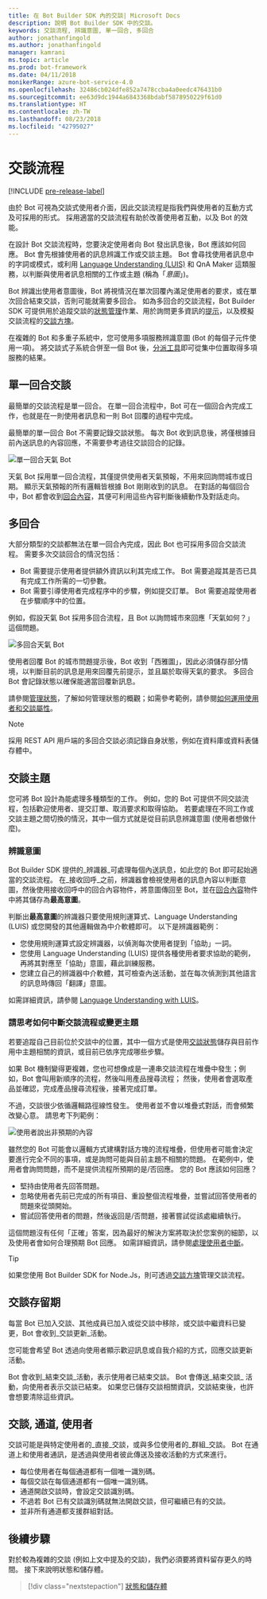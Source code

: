 ```yaml
---
title: 在 Bot Builder SDK 內的交談| Microsoft Docs
description: 說明 Bot Builder SDK 中的交談。
keywords: 交談流程, 辨識意圖, 單一回合, 多回合
author: jonathanfingold
ms.author: jonathanfingold
manager: kamrani
ms.topic: article
ms.prod: bot-framework
ms.date: 04/11/2018
monikerRange: azure-bot-service-4.0
ms.openlocfilehash: 32486cb024dfe852a7478ccba4a0eedc476431b0
ms.sourcegitcommit: ee63d9dc1944a6843368bdabf5878950229f61d0
ms.translationtype: HT
ms.contentlocale: zh-TW
ms.lasthandoff: 08/23/2018
ms.locfileid: "42795027"
---
```

# <a name="conversation-flow"></a>交談流程
[!INCLUDE [pre-release-label](../includes/pre-release-label.md)]

由於 Bot 可視為交談式使用者介面，因此交談流程是指我們與使用者的互動方式及可採用的形式。 採用適當的交談流程有助於改善使用者互動，以及 Bot 的效能。

在設計 Bot 交談流程時，您要決定使用者向 Bot 發出訊息後，Bot 應該如何回應。 Bot 會先根據使用者的訊息辨識工作或交談主題。 Bot 會尋找使用者訊息中的字詞或模式，或利用 [Language Understanding (LUIS)](bot-builder-concept-luis.md) 和 QnA Maker 這類服務，以判斷與使用者訊息相關的工作或主題 (稱為「*意圖*」)。 

Bot 辨識出使用者意圖後，Bot 將視情況在單次回覆內滿足使用者的要求，或在單次回合結束交談，否則可能就需要多回合。 如為多回合的交談流程，Bot Builder SDK 可提供用於追蹤交談的[狀態管理](./bot-builder-howto-v4-state.md)作業、用於詢問更多資訊的[提示](bot-builder-prompts.md)，以及模擬交談流程的[交談方塊](bot-builder-dialog-manage-conversation-flow.md)。 

在複雜的 Bot 和多重子系統中，您可使用多項服務辨識意圖 (Bot 的每個子元件使用一項)。 將交談式子系統合併至一個 Bot 後，[分派工具](bot-builder-tutorial-dispatch.md)即可從集中位置取得多項服務的結果。 
<!-- 
A conversation identifies a series of activities sent between a bot and a user on a specific channel and represents an interaction between one or more bots and either a _direct_ conversation with a specific user or a _group_ conversation with multiple users.
A bot communicates with a user on a channel by receiving activities from, and sending activities to the user.

- Each user has an ID that is unique per channel.
- Each conversation has an ID that is unique per channel.
- The channel sets the conversation ID when it starts the conversation.
- The bot cannot start a conversation; however, once it has a conversation ID, it can resume that conversation.
- Not all channels support group conversations.
-->

## <a name="single-turn-conversation"></a>單一回合交談

最簡單的交談流程是單一回合。 在單一回合流程中，Bot 可在一個回合內完成工作，也就是在一則使用者訊息和一則 Bot 回覆的過程中完成。 



<!-- 
The EchoBot sample in the BotBuilder SDK is a single-turn bot. Here are other examples of single turn conversation flow:
* A bot for getting the weather report, that just tells the user what the weather is, when they say "What's the weather?".
* An IoT bot that responds to "turn on the lights" by calling an IoT service. -->

<!-- The following isn't always true, it's a generalization --> 最簡單的單一回合 Bot 不需要記錄交談狀態。 每次 Bot 收到訊息後，將僅根據目前內送訊息的內容回應，不需要參考過往交談回合的記錄。

![單一回合天氣 Bot](./media/concept-conversation/weather-single-turn.png)

天氣 Bot 採用單一回合流程，其僅提供使用者天氣預報，不用來回詢問城市或日期。 顯示天氣預報的所有邏輯皆根據 Bot 剛剛收到的訊息。 在對話的每個回合中，Bot 都會收到[回合內容](bot-builder-concept-activity-processing.md#turn-context)，其便可利用這些內容判斷後續動作及對話走向。 

## <a name="multiple-turns"></a>多回合

大部分類型的交談都無法在單一回合內完成，因此 Bot 也可採用多回合交談流程。 需要多次交談回合的情況包括：

 * Bot 需要提示使用者提供額外資訊以利其完成工作。 Bot 需要追蹤其是否已具有完成工作所需的一切參數。
 * Bot 需要引導使用者完成程序中的步驟，例如提交訂單。 Bot 需要追蹤使用者在步驟順序中的位置。

例如，假設天氣 Bot 採用多回合流程，且 Bot 以詢問城市來回應「天氣如何？」 這個問題。

![多回合天氣 Bot](./media/concept-conversation/weather-multi-turn.png)

使用者回覆 Bot 的城市問題提示後，Bot 收到「西雅圖」，因此必須儲存部分情境，以判斷目前的訊息是用來回覆先前提示，並且屬於取得天氣的要求。 多回合 Bot 會記錄狀態以確保能適當回覆新訊息。

<!--
```
// TBD: snippet showing receiving message and using ConversationProperties
```
-->

請參閱[管理狀態](bot-builder-storage-concept.md)，了解如何管理狀態的概觀；如需參考範例，請參閱[如何運用使用者和交談屬性](bot-builder-howto-v4-state.md)。

> [!NOTE]
> 採用 REST API 用戶端的多回合交談必須記錄自身狀態，例如在資料庫或資料表儲存體中。 

## <a name="conversation-topics"></a>交談主題

您可將 Bot 設計為能處理多種類型的工作。 例如，您的 Bot 可提供不同交談流程，包括歡迎使用者、提交訂單、取消要求和取得協助。 若要處理在不同工作或交談主題之間切換的情況，其中一個方式就是從目前訊息辨識意圖 (使用者想做什麼)。 

### <a name="recognize-intent"></a>辨識意圖

Bot Builder SDK 提供的_辨識器_可處理每個內送訊息，如此您的 Bot 即可起始適當的交談流程。 在_接收回呼_之前，辨識器會檢視使用者的訊息內容以判斷意圖，然後使用接收回呼中的回合內容物件，將意圖傳回至 Bot，並在[回合內容](bot-builder-concept-activity-processing.md#turn-context)物件中將其儲存為**最高意圖**。 

判斷出**最高意圖**的辨識器只要使用規則運算式、Language Understanding (LUIS) 或您開發的其他邏輯做為中介軟體即可。 以下是辨識器範例：
   
* 您使用規則運算式設定辨識器，以偵測每次使用者提到「協助」一詞。
* 您使用 Language Understanding (LUIS) 提供各種使用者要求協助的範例，再將其對應至「協助」意圖，藉此訓練服務。
* 您建立自己的辨識器中介軟體，其可檢查內送活動，並在每次偵測到其他語言的訊息時傳回「翻譯」意圖。

如需詳細資訊，請參閱 [Language Understanding with LUIS](bot-builder-concept-luis.md)。 <!-- TODO: ADD THIS TOPIC OR SNIPPET-->

### <a name="consider-how-to-interrupt-conversation-flow-or-change-topics"></a>請思考如何中斷交談流程或變更主題

若要追蹤自己目前位於交談中的位置，其中一個方式是使用[交談狀態](bot-builder-howto-v4-state.md)儲存與目前作用中主題相關的資訊，或目前已依序完成哪些步驟。

如果 Bot 機制變得更複雜，您也可想像成是一連串交談流程在堆疊中發生；例如，Bot 會叫用新順序的流程，然後叫用產品搜尋流程； 然後，使用者會選取產品並確認，完成產品搜尋流程後，接著完成訂單。

不過，交談很少依循邏輯路徑線性發生。 使用者並不會以堆疊式對話，而會頻繁改變心意。 請思考下列範例：

![使用者說出非預期的內容](./media/concept-conversation/interruption.png)

雖然您的 Bot 可能會以邏輯方式建構對話方塊的流程堆疊，但使用者可能會決定要進行完全不同的事項，或是詢問可能與目前主題不相關的問題。 在範例中，使用者會詢問問題，而不是提供流程所預期的是/否回應。 您的 Bot 應該如何回應？

* 堅持由使用者先回答問題。
* 忽略使用者先前已完成的所有項目、重設整個流程堆疊，並嘗試回答使用者的問題來從頭開始。
* 嘗試回答使用者的問題，然後返回是/否問題，接著嘗試從該處繼續執行。

這個問題沒有任何「正確」答案，因為最好的解決方案將取決於您案例的細節，以及使用者會如何合理預期 Bot 回應。 如需詳細資訊，請參閱[處理使用者中斷](bot-builder-howto-handle-user-interrupt.md)。

> [!TIP]
> 如果您使用 Bot Builder SDK for Node.Js，則可透過[交談方塊](bot-builder-dialog-manage-conversation-flow.md)管理交談流程。

## <a name="conversation-lifetime"></a>交談存留期

<!-- Note: these activities are dependent on whether the channel actually sends them. Also, we should add links -->每當 Bot 已加入交談、其他成員已加入或從交談中移除，或交談中繼資料已變更，Bot 會收到_交談更新_活動。
您可能會希望 Bot 透過向使用者顯示歡迎訊息或自我介紹的方式，回應交談更新活動。

Bot 會收到_結束交談_活動，表示使用者已結束交談。 Bot 會傳送_結束交談_ 活動，向使用者表示交談已結束。 如果您已儲存交談相關資訊，交談結束後，也許會想要清除這些資訊。

<!--  Types of conversations

Your bot can support multi-turn interactions where it prompts users for multiple peices of information. It can be focused on a very specific task or support multiple types of tasks. 
The Bot Builder SDK has some built-in support for Language Understatnding (LUIS) and QnA Maker for adding natural language "question and answer" features to your bot.

<!--TODO: Add with links when these topics are available:
[Conversation flow] and other design articles.
[Using recognizers] [Using state and storage] and other how tos.
-->
## <a name="conversations-channels-and-users"></a>交談, 通道, 使用者

交談可能是與特定使用者的_直接_交談，或與多位使用者的_群組_交談。
Bot 在通道上和使用者通訊，是透過與使用者彼此傳送及接收活動的方式來進行。

- 每位使用者在每個通道都有一個唯一識別碼。
- 每個交談在每個通道都有一個唯一識別碼。
- 通道開啟交談時，會設定交談識別碼。
- 不過若 Bot 已有交談識別碼就無法開啟交談，但可繼續已有的交談。
- 並非所有通道都支援群組對話。

## <a name="next-steps"></a>後續步驟

對於較為複雜的交談 (例如上文中提及的交談)，我們必須要將資料留存更久的時間。 接下來說明狀態和儲存體。

> [!div class="nextstepaction"]
> [狀態和儲存體](bot-builder-storage-concept.md)

<!-- In addition, your bot can send activities back to the user, either _proactively_, in response to internal logic, or _reactively_, in response to an activity from the user or channel.-->
<!--TODO: Link to messaging how tos.-->

<!--  TODO: Change to next steps, one for each of LUIS and State
## See also

- Activities
- Adapter
- Context
- Proactive messaging
- State
-->

[QnAMaker]:(bot-builder-luis-and-qna.md#using-qna-maker)

<!-- TODO: Update when the Dispatch concept is pushed -->
[Dispatch]:(bot-builder-concept-luis.md)
